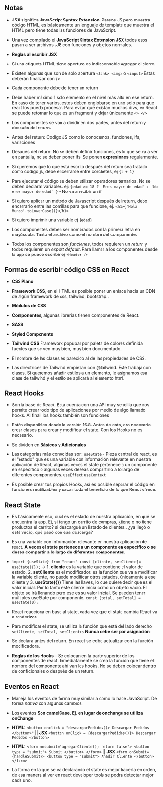## Notas

- **JSX** significa **JavaScript Syntax Extension**. Parece JS pero muestra código HTML, es básicamente un lenguaje de template que muestra el HTML pero tiene todas las funciones de JavaScript.

- Una vez compilado el **JavaScript Sintax Extension JSX** todos esos pasan a ser archivos **.JS** con funciones y objetos normales.

- **Reglas al escribir JSX**

- Si una etiqueta HTML tiene apertura es indispensable agregar el cierre.

- Existen algunas que son de solo apertura `<link> <img>` o `<input>` Estas deberán finalizar con />

- Cada componente debe de tener un return

- Debe haber máximo 1 solo elemento en el nivel más alto en ese return. En caso de tener varios, estos deben englobarse en uno solo para que react los pueda procesar. Para evitar que existan muchos divs, en React se puede retornar lo que es un fragment y dejar únicamente   `<> </>`

- Los componentes se van a dividir en dos partes, antes del return y después del return.

- Antes del return: Codigo JS como lo conocemos, funciones, ifs, variaciones

- Después del return: No se deben definir funciones, es lo que se va a ver en pantalla, no se deben poner ifs. Se ponen **expresiones** regularmente.

- Si queremos que lo que está escrito después del return sea tratado como código **js**, debe encerrarse entre corchetes, ej `{1 + 1}`

- Para ejecutar el código se deben utilizar operadores ternarios. No se deben declarar variables. ej: `{edad >= 18 ? 'Eres mayor de edad' : 'No eres mayor de edad' }` - No va a recibir un if.

- Si quiero aplicar un método de Javascript después del return, debo encerrarlo entre las comillas para que funcione, ej. `<h1>{'Hola Mundo'.toLowerCase()}</h1>`

- Si quiero imprimir una variable ej `{edad}`

- Los componentes deben ser nombrados con la primera letra en mayúscula. Tanto el archivo como el nombre del componente.

- Todos los componentes son *funciones*, todos requieren un *return* y todos requieren un *export default*. Para llamar a los componentes desde la app se puede escribir ej `<Header />`

## Formas de escribir código CSS en React

- **CSS Plano** 
- **Framework CSS**, en el HTML es posible poner un enlace hacia un CDN de algún framework de css, tailwind, bootstrap..
- **Módulos de CSS**
- **Componentes**, algunas librerias tienen componentes de React.
- **SASS**
- **Styled Components**

- **Tailwind CSS** Framework popupar por paleta de colores definida, fuentes que se ven muy bien, muy bien documentado.

- El nombre de las clases es parecido al de las propiedades de CSS.

- Las directrices de Tailwind empiezan con @tailwind. Este trabaja con clases. Si queremos añadir estilos a un elemento, le asignamos esa clase de tailwind y el estilo se aplicará al elemento html.


## React Hooks

- Son la base de React. Esta cuenta con una API muy sencilla que nos permite crear todo tipo de aplicaciones por medio de algo llamado hooks. Al final, los hooks también son funciones

- Están disponibles desde la versión 16.8. Antes de esto, era necesario crear clases para crear y modificar el state. Con los Hooks no es necesario.

- Se dividen en **Básicos** y **Adicionales**

- Las categorías más conocidas son: `useState` - Pieza central de react, es el "estado" que es una variable con información relevante en nuestra aplicación de React, algunas veces el state pertenece a un componente en específico o algunas veces deseas compartirlo a lo largo de diferentes componentes. `useEffect` `useContext`

- Es posible crear tus propios Hooks, así es posible separar el código en funciones reutilizables y sacar todo el beneficio de lo que React ofrece.

## React State

- Es básicamente eso, cuál es el estado de nuestra aplicación, en qué se encuentra la app. Ej, si tengo un carrito de compras, ¿tiene o no tiene productos el carrito? si descargué un listado de clientes.. ¿ya llegó o está vacío, qué pasó con esa descarga?

- Es una variable con información relevante en nuestra aplicación de react. **A veces el state pertenece a un componente en específico o se desea compartir a lo largo de diferentes componentes.**

- `ìmport {useState} from "react" const [cliente, setCliente]= useState({});` -> 1. **cliente** es la variable que contiene el valor del estado, 2. **setCliente** es el modificador, es la función que va a modificar la variable cliente, no puede modificar otros estados, únicamente a ese cliente y 3. **useState({})** Tiene las llaves, lo que quiere decir que es el valor inicial. Por lo tanto este cliente inicia como un objeto vacío. El objeto se irá llenando pero ese es su valor inicial. Se pueden tener múltiples useState por componente. `const [total, setTotal] = useState(0);`

- React reacciona en base al state, cada vez que el state cambia React va a renderizar.

- Para modificar el state, se utiliza la función que está del lado derecho `setCliente, setTotal, setClientes` **Nunca debe ser por asignación**

- Se declara antes del return. En react se edbe actualizar con la función modificadora.

- **Reglas de los Hooks** - Se colocan en la parte superior de los componentes de react. Inmediatamente se crea la función que tiene el nombre del componente ahí van los hooks. No se deben colocar dentro de conficionales o después de un return.

## Eventos en React

- Maneja los eventos de forma muy similar a como lo hace JavaScript. De forma _nativa_ con algunos cambios.

- Los eventos **Son camelCase. Ej. en lugar de onchange se utiliza onChange**

- **HTML:** `<button onclick = "descargarPedidos()> Descargar Pedidos </button>"` || **JSX** `<button onClick = {descargarPedidos()}> Descargar Pedidos </button>`

- **HTML:** `<form onsubmit="agregarCliente(); return false"> <button type = "submit"> Submit </button> </form>` || **JSX** `<form onSubmit={handleSubmit}> <button type = "submit"> Añadir Cliente </button> </form>`

- La forma en la que se va declarando el state es mejor hacerla en orden, de esa manera al ver en react developer tools se podrá detectar mejor cada uno.